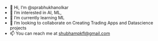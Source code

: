 - 👋 Hi, I’m @sprabhukhanolkar
- 👀 I’m interested in AI, ML, 
- 🌱 I’m currently learning  ML
- 💞️ I’m looking to collaborate on Creating Trading Apps and Datascience projects
- 📫 You can reach me at shubhampkfl@gmail.com

<!---
sprabhukhanolkar/sprabhukhanolkar is a ✨ special ✨ repository because its `README.md` (this file) appears on your GitHub profile.
You can click the Preview link to take a look at your changes.
--->
